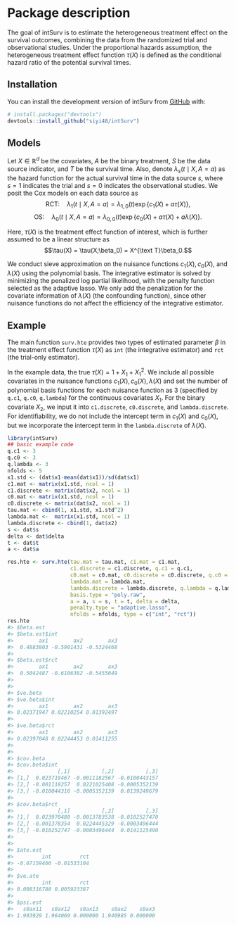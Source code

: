
<!-- README.md is generated from README.Rmd. Please edit that file -->

# Package description

<!-- badges: start -->
<!-- badges: end -->

The goal of intSurv is to estimate the heterogeneous treatment effect on
the survival outcomes, combining the data from the randomized trial and
observational studies. Under the proportional hazards assumption, the
heterogeneous treatment effect function $\tau(X)$ is defined as the
conditional hazard ratio of the potential survival times.

## Installation

You can install the development version of intSurv from
[GitHub](https://github.com/) with:

``` r
# install.packages("devtools")
devtools::install_github("siyi48/intSurv")
```

## Models

Let $X\in \mathbb{R}^d$ be the covariates, $A$ be the binary treatment,
$S$ be the data source indicator, and $T$ be the survival time. Also,
denote $\lambda_s(t\mid X, A=a)$ as the hazard function for the actual
survival time in the data source $s$, where $s=1$ indicates the trial
and $s=0$ indicates the observational studies. We posit the Cox models
on each data source as
$$\text{RCT:} \quad \lambda_1(t\mid X, A=a) =\lambda_{1,0}(t)\exp\{c_1(X) + a\tau(X)\},$$
$$\text{OS:} \quad \lambda_0(t\mid X, A=a) =\lambda_{0,0}(t)\exp\{c_0(X) + a\tau(X) + a\lambda(X)\}.$$

Here, $\tau(X)$ is the treatment effect function of interest, which is
further assumed to be a linear structure as
$$\tau(X) = \tau(X;\beta_0) = X^{\text T}\beta_0.$$

We conduct sieve approximation on the nuisance functions
$c_1(X), c_0(X)$, and $\lambda(X)$ using the polynomial basis. The
integrative estimator is solved by minimizing the penalized log partial
likelihood, with the penalty function selected as the adaptive lasso. We
only add the penalization for the covariate information of $\lambda(X)$
(the confounding function), since other nuisance functions do not affect
the efficiency of the integrative estimator.

## Example

The main function `surv.hte` provides two types of estimated parameter
$\beta$ in the treatment effect function $\tau(X)$ as `int` (the
integrative estimator) and `rct` (the trial-only estimator).

In the example data, the true $\tau(X) = 1 + X_1 + X_1^2$. We include
all possible covariates in the nuisance functions
$c_1(X), c_0(X),\lambda(X)$ and set the number of polynomial basis
functions for each nuisance function as $3$ (specified by `q.c1`,
`q.c0`, `q.lambda`) for the continuous covariates $X_1$. For the binary
covariate $X_2$, we input it into `c1.discrete`, `c0.discrete`, and
`lambda.discrete`. For identifiability, we do not include the intercept
term in $c_1(X)$ and $c_0(X)$, but we incorporate the intercept term in
the `lambda.discrete` of $\lambda(X)$.

``` r
library(intSurv)
## basic example code
q.c1 <- 3
q.c0 <- 3
q.lambda <- 3
nfolds <- 5
x1.std <- (dat$x1-mean(dat$x1))/sd(dat$x1)
c1.mat <- matrix(x1.std, ncol = 1)
c1.discrete <- matrix(dat$x2, ncol = 1)
c0.mat <- matrix(x1.std, ncol = 1)
c0.discrete <- matrix(dat$x2, ncol = 1)
tau.mat <- cbind(1, x1.std, x1.std^2)
lambda.mat <-  matrix(x1.std, ncol = 1)
lambda.discrete <- cbind(1, dat$x2)
s <- dat$s
delta <- dat$delta
t <- dat$t
a <- dat$a

res.hte <- surv.hte(tau.mat = tau.mat, c1.mat = c1.mat,
                    c1.discrete = c1.discrete, q.c1 = q.c1,
                    c0.mat = c0.mat, c0.discrete = c0.discrete, q.c0 = q.c0,
                    lambda.mat = lambda.mat,
                    lambda.discrete = lambda.discrete, q.lambda = q.lambda,
                    basis.type = "poly.raw",
                    a = a, s = s, t = t, delta = delta,
                    penalty.type = "adaptive.lasso",
                    nfolds = nfolds, type = c("int", "rct"))
res.hte
#> $beta.est
#> $beta.est$int
#>        ax1        ax2        ax3 
#>  0.4883803 -0.5901431 -0.5324468 
#> 
#> $beta.est$rct
#>        ax1        ax2        ax3 
#>  0.5042487 -0.6106382 -0.5455049 
#> 
#> 
#> $ve.beta
#> $ve.beta$int
#>        ax1        ax2        ax3 
#> 0.02371947 0.02210254 0.01392497 
#> 
#> $ve.beta$rct
#>        ax1        ax2        ax3 
#> 0.02397048 0.02244453 0.01411255 
#> 
#> 
#> $cov.beta
#> $cov.beta$int
#>              [,1]          [,2]          [,3]
#> [1,]  0.023719467 -0.0011182567 -0.0100443157
#> [2,] -0.001118257  0.0221025408 -0.0005352139
#> [3,] -0.010044316 -0.0005352139  0.0139249679
#> 
#> $cov.beta$rct
#>              [,1]          [,2]          [,3]
#> [1,]  0.023970480 -0.0013783538 -0.0102527470
#> [2,] -0.001378354  0.0224445329 -0.0003496444
#> [3,] -0.010252747 -0.0003496444  0.0141125490
#> 
#> 
#> $ate.est
#>         int         rct 
#> -0.07159466 -0.01533104 
#> 
#> $ve.ate
#>         int         rct 
#> 0.008316788 0.005923387 
#> 
#> $psi.est
#>   s0ax11   s0ax12   s0ax13    s0ax2    s0ax3 
#> 1.993929 1.964069 0.000000 1.940985 0.000000
```
